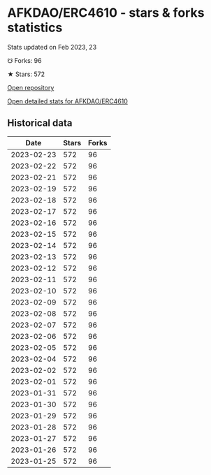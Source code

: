 # AFKDAO/ERC4610 - stars & forks statistics

Stats updated on Feb 2023, 23

☋ Forks: 96

★ Stars: 572

[Open repository](https://github.com/AFKDAO/ERC4610)

[Open detailed stats for AFKDAO/ERC4610](https://reviewgithub.com/rep/AFKDAO/ERC4610)

## Historical data
| Date | Stars | Forks |
|------|-------|-------|
| 2023-02-23 | 572 | 96 | 
| 2023-02-22 | 572 | 96 | 
| 2023-02-21 | 572 | 96 | 
| 2023-02-19 | 572 | 96 | 
| 2023-02-18 | 572 | 96 | 
| 2023-02-17 | 572 | 96 | 
| 2023-02-16 | 572 | 96 | 
| 2023-02-15 | 572 | 96 | 
| 2023-02-14 | 572 | 96 | 
| 2023-02-13 | 572 | 96 | 
| 2023-02-12 | 572 | 96 | 
| 2023-02-11 | 572 | 96 | 
| 2023-02-10 | 572 | 96 | 
| 2023-02-09 | 572 | 96 | 
| 2023-02-08 | 572 | 96 | 
| 2023-02-07 | 572 | 96 | 
| 2023-02-06 | 572 | 96 | 
| 2023-02-05 | 572 | 96 | 
| 2023-02-04 | 572 | 96 | 
| 2023-02-02 | 572 | 96 | 
| 2023-02-01 | 572 | 96 | 
| 2023-01-31 | 572 | 96 | 
| 2023-01-30 | 572 | 96 | 
| 2023-01-29 | 572 | 96 | 
| 2023-01-28 | 572 | 96 | 
| 2023-01-27 | 572 | 96 | 
| 2023-01-26 | 572 | 96 | 
| 2023-01-25 | 572 | 96 | 

